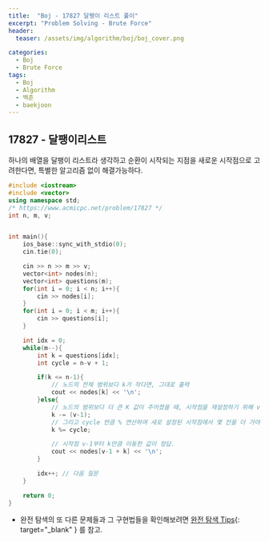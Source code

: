 ```yaml
---
title:  "Boj - 17827 달팽이 리스트 풀이"
excerpt: "Problem Solving - Brute Force"
header:
  teaser: /assets/img/algorithm/boj/boj_cover.png

categories:
  - Boj
  - Brute Force
tags:
  - Boj
  - Algorithm
  - 백준
  - baekjoon
---
```

## 17827 - 달팽이리스트
<p> 하나의 배열을 달팽이 리스트라 생각하고 순환이 시작되는 지점을 새로운 시작점으로 고려한다면, 특별한 알고리즘 없이 해결가능하다. </p>

```cpp
#include <iostream>
#include <vector>
using namespace std;
/* https://www.acmicpc.net/problem/17827 */
int n, m, v;


int main(){
    ios_base::sync_with_stdio(0);
    cin.tie(0);

    cin >> n >> m >> v;
    vector<int> nodes(n);
    vector<int> questions(m);
    for(int i = 0; i < n; i++){
        cin >> nodes[i];
    }
    for(int i = 0; i < m; i++){
        cin >> questions[i];
    }

    int idx = 0;
    while(m--){
        int k = questions[idx];
        int cycle = n-v + 1;

        if(k <= n-1){
            // 노드의 전체 범위보다 k가 작다면, 그대로 출력
            cout << nodes[k] << '\n';
        }else{
            // 노드의 범위보다 더 큰 K 값이 주어졌을 때, 시작점을 재설정하기 위해 v-1을 빼준다.
            k -= (v-1);
            // 그리고 cycle 만큼 % 연산하여 새로 설정된 시작점에서 몇 칸을 더 가야하는지를 계산한다.
            k %= cycle;

            // 시작점 v-1부터 k만큼 이동한 값이 정답.
            cout << nodes[v-1 + k] << '\n';
        }

        idx++; // 다음 질문
    }

    return 0;
}
```

- 완전 탐색의 또 다른 문제들과 그 구현법들을 확인해보려면 [완전 탐색 Tips](https://hyunjae-lee.github.io/problem%20solving/bruteforce/){: target="_blank" } 를 참고.